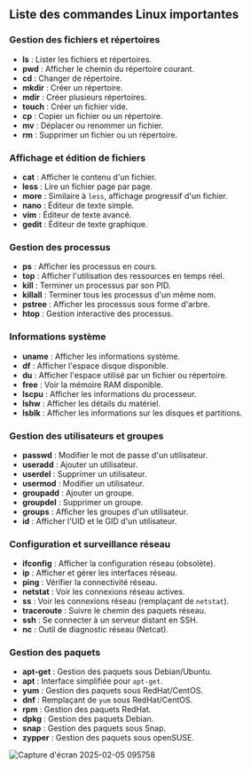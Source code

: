 ## Liste des commandes Linux importantes  

### Gestion des fichiers et répertoires  
- **ls** : Lister les fichiers et répertoires.  
- **pwd** : Afficher le chemin du répertoire courant.  
- **cd** : Changer de répertoire.  
- **mkdir** : Créer un répertoire.  
- **mdir** : Créer plusieurs répertoires.  
- **touch** : Créer un fichier vide.  
- **cp** : Copier un fichier ou un répertoire.  
- **mv** : Déplacer ou renommer un fichier.  
- **rm** : Supprimer un fichier ou un répertoire.  

### Affichage et édition de fichiers  
- **cat** : Afficher le contenu d'un fichier.  
- **less** : Lire un fichier page par page.  
- **more** : Similaire à `less`, affichage progressif d'un fichier.  
- **nano** : Éditeur de texte simple.  
- **vim** : Éditeur de texte avancé.  
- **gedit** : Éditeur de texte graphique.  

### Gestion des processus  
- **ps** : Afficher les processus en cours.  
- **top** : Afficher l'utilisation des ressources en temps réel.  
- **kill** : Terminer un processus par son PID.  
- **killall** : Terminer tous les processus d'un même nom.  
- **pstree** : Afficher les processus sous forme d'arbre.  
- **htop** : Gestion interactive des processus.  

### Informations système  
- **uname** : Afficher les informations système.  
- **df** : Afficher l'espace disque disponible.  
- **du** : Afficher l'espace utilisé par un fichier ou répertoire.  
- **free** : Voir la mémoire RAM disponible.  
- **lscpu** : Afficher les informations du processeur.  
- **lshw** : Afficher les détails du matériel.  
- **lsblk** : Afficher les informations sur les disques et partitions.  

### Gestion des utilisateurs et groupes  
- **passwd** : Modifier le mot de passe d'un utilisateur.  
- **useradd** : Ajouter un utilisateur.  
- **userdel** : Supprimer un utilisateur.  
- **usermod** : Modifier un utilisateur.  
- **groupadd** : Ajouter un groupe.  
- **groupdel** : Supprimer un groupe.  
- **groups** : Afficher les groupes d'un utilisateur.  
- **id** : Afficher l'UID et le GID d'un utilisateur.  

### Configuration et surveillance réseau  
- **ifconfig** : Afficher la configuration réseau (obsolète).  
- **ip** : Afficher et gérer les interfaces réseau.  
- **ping** : Vérifier la connectivité réseau.  
- **netstat** : Voir les connexions réseau actives.  
- **ss** : Voir les connexions réseau (remplaçant de `netstat`).  
- **traceroute** : Suivre le chemin des paquets réseau.  
- **ssh** : Se connecter à un serveur distant en SSH.  
- **nc** : Outil de diagnostic réseau (Netcat).  

### Gestion des paquets  
- **apt-get** : Gestion des paquets sous Debian/Ubuntu.  
- **apt** : Interface simplifiée pour `apt-get`.  
- **yum** : Gestion des paquets sous RedHat/CentOS.  
- **dnf** : Remplaçant de `yum` sous RedHat/CentOS.  
- **rpm** : Gestion des paquets RedHat.  
- **dpkg** : Gestion des paquets Debian.  
- **snap** : Gestion des paquets sous Snap.  
- **zypper** : Gestion des paquets sous openSUSE.  

![Capture d'écran 2025-02-05 095758](https://github.com/user-attachments/assets/ff583f86-f928-48bd-9067-663ab2d7df6b)
